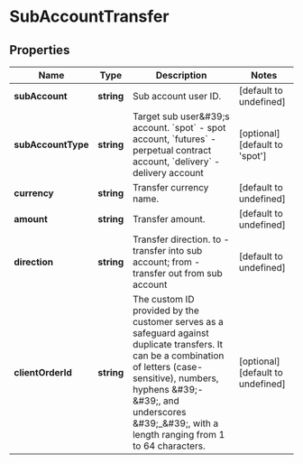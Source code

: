 # SubAccountTransfer

## Properties

Name | Type | Description | Notes
------------ | ------------- | ------------- | -------------
**subAccount** | **string** | Sub account user ID. | [default to undefined]
**subAccountType** | **string** | Target sub user\&#39;s account. &#x60;spot&#x60; - spot account, &#x60;futures&#x60; - perpetual contract account, &#x60;delivery&#x60; - delivery account | [optional] [default to &#39;spot&#39;]
**currency** | **string** | Transfer currency name. | [default to undefined]
**amount** | **string** | Transfer amount. | [default to undefined]
**direction** | **string** | Transfer direction. to - transfer into sub account; from - transfer out from sub account | [default to undefined]
**clientOrderId** | **string** | The custom ID provided by the customer serves as a safeguard against duplicate transfers. It can be a combination of letters (case-sensitive), numbers, hyphens \&#39;-\&#39;, and underscores \&#39;_\&#39;, with a length ranging from 1 to 64 characters. | [optional] [default to undefined]

